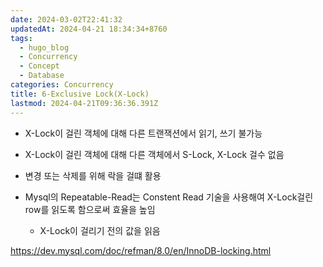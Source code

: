 ```yaml
---
date: 2024-03-02T22:41:32
updatedAt: 2024-04-21 18:34:34+8760
tags:
  - hugo_blog
  - Concurrency
  - Concept
  - Database
categories: Concurrency
title: 6-Exclusive Lock(X-Lock)
lastmod: 2024-04-21T09:36:36.391Z
---
```

* X-Lock이 걸린 객체에 대해 다른 트랜잭션에서 읽기, 쓰기 불가능

* X-Lock이 걸린 객체에 대해 다른 객체에서 S-Lock, X-Lock 걸수 없음

* 변경 또는 삭제를 위해 락을 걸떄 활용

* Mysql의 Repeatable-Read는 Constent Read 기술을 사용해여 X-Lock걸린 row를 읽도록 함으로써 효율을 높임
  * X-Lock이 걸리기 전의 값을 읽음

https://dev.mysql.com/doc/refman/8.0/en/InnoDB-locking.html
